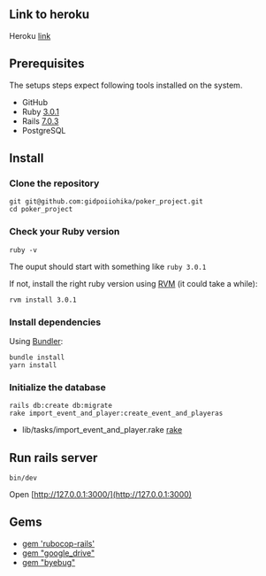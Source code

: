 ## Link to heroku
Heroku [link](https://poker-project-test.herokuapp.com/)

## Prerequisites

The setups steps expect following tools installed on the system.

- GitHub
- Ruby [3.0.1](https://github.com/gidpoiiohika/new_task_project/blob/master/Gemfile#L4)
- Rails [7.0.3](https://github.com/gidpoiiohika/new_task_project/blob/master/Gemfile#L6)
- PostgreSQL 

## Install

### Clone the repository

```shell
git git@github.com:gidpoiiohika/poker_project.git
cd poker_project
```

### Check your Ruby version

```shell
ruby -v
```

The ouput should start with something like `ruby 3.0.1`

If not, install the right ruby version using [RVM](https://rvm.io/rvm/install#installing-rvm) (it could take a while):

```shell
rvm install 3.0.1
```

### Install dependencies

Using [Bundler](https://github.com/bundler/bundler):

```shell
bundle install
yarn install
```
### Initialize the database
```shell
rails db:create db:migrate
rake import_event_and_player:create_event_and_playeras
```

- lib/tasks/import_event_and_player.rake [rake](https://github.com/gidpoiiohika/poker_project/blob/master/lib/tasks/import_event_and_player.rake#L1)

## Run rails server

```shell
bin/dev
```

Open [http://127.0.0.1:3000/](http://127.0.0.1:3000)

## Gems

- [gem 'rubocop-rails'](https://github.com/rubocop/rubocop-rails)
- [gem "google_drive"](https://github.com/gimite/google-drive-ruby)
- [gem "byebug"](https://github.com/deivid-rodriguez/byebug)
